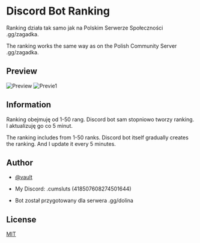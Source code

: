
# Discord Bot Ranking


Ranking działa tak samo jak na Polskim Serwerze Społeczności .gg/zagadka.

The ranking works the same way as on the Polish Community Server .gg/zagadka.

## Preview
![Preview](https://imgur.com/UPNt1vK.png)
![Previe1](https://imgur.com/XZSrYNL.png)

## Information

Ranking obejmuję od 1-50 rang. Discord bot sam stopniowo tworzy ranking. I aktualizuję go co 5 minut.

The ranking includes from 1-50 ranks. Discord bot itself gradually creates the ranking. And I update it every 5 minutes.
## Author

- [@vault](https://github.com/moneyleaks)
- My Discord: .cumsluts (418507608274501644)

- Bot został przygotowany dla serwera .gg/dolina
## License

[MIT](https://choosealicense.com/licenses/mit/)


